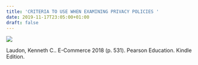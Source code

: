 ```yaml
---
title: 'CRITERIA TO USE WHEN EXAMINING PRIVACY POLICIES '
date: 2019-11-17T23:05:00+01:00
draft: false
---
```


[![](https://1.bp.blogspot.com/-5LDtVU3cRB8/XdHEBjEMkzI/AAAAAAAAufc/eo8_psVq8CU3SWxErrV4rB5hRIkmppHcwCLcBGAsYHQ/s640/rate00000%2B5.03.40%2BPM%2B11-17-2019%2B.png)](https://1.bp.blogspot.com/-5LDtVU3cRB8/XdHEBjEMkzI/AAAAAAAAufc/eo8_psVq8CU3SWxErrV4rB5hRIkmppHcwCLcBGAsYHQ/s1600/rate00000%2B5.03.40%2BPM%2B11-17-2019%2B.png)

  
  
Laudon, Kenneth C.. E-Commerce 2018 (p. 531). Pearson Education. Kindle Edition.